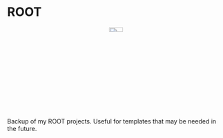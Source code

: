 # ROOT

<div align="center">
<img src="https://root.cern.ch/root/htmldoc/guides/users-guide/pictures/rootlogo.png" height="5%" width="25%">
</div>

Backup of my ROOT projects. Useful for templates that may be needed in the future.
